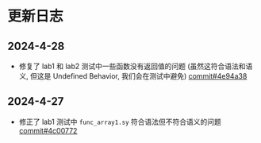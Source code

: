 <style>
h2:before {
	content: none;
}
</style>

# 更新日志

## 2024-4-28

- 修复了 lab1 和 lab2 测试中一些函数没有返回值的问题 (虽然这符合语法和语义, 但这是 Undefined Behavior, 我们会在测试中避免) [commit#4e94a38](https://git.zju.edu.cn/accsys/accipit/-/commit/4e94a38f0adc7a96eafd09cdb8f0574363fcec32)

## 2024-4-27

- 修正了 lab1 测试中 `func_array1.sy` 符合语法但不符合语义的问题 [commit#4c00772](https://git.zju.edu.cn/accsys/accipit/-/commit/4c00772bb3334f5e918214bec2459cd16a374d3c)

